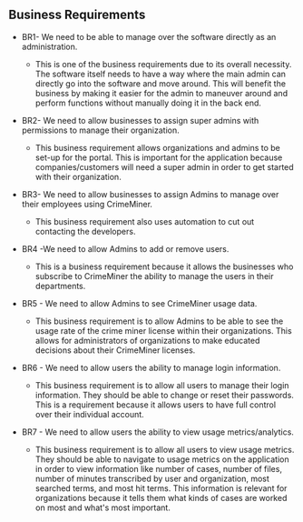 ## Business Requirements

* BR1- We need to be able to manage over the software directly as an administration. 
  * This is one of the business requirements due to its overall necessity. The software itself needs to have a way where the main admin can directly go into the software and move around. This will benefit the business by making it easier for the admin to maneuver around and perform functions without manually doing it in the back end. 

* BR2- We need to allow businesses to assign super admins with permissions to manage their organization.
  * This business requirement allows organizations and admins to be set-up for the portal. This is important for the application because companies/customers will need a super admin in order to get started with their organization. 

* BR3- We need to allow businesses to assign Admins to manage over their employees using CrimeMiner. 
  * This business requirement also uses automation to cut out contacting the developers. 

* BR4 -We need to allow Admins to add or remove users. 
   * This is a business requirement because it allows the businesses who subscribe to CrimeMiner the ability to manage the users in their departments.

* BR5 - We need to allow Admins to see CrimeMiner usage data.
  * This business requirement is to allow Admins to be able to see the usage rate of the crime miner license within their organizations. This allows for administrators of organizations to make educated decisions about their CrimeMiner licenses. 

* BR6 - We need to allow users the ability to manage login information.
  * This business requirement is to allow all users to manage their login information. They should be able to change or reset their passwords. This is a requirement because it allows users to have full control over their individual account.

* BR7 - We need to allow users the ability to view usage metrics/analytics.
  * This business requirement is to allow all users to view usage metrics. They should be able to navigate to usage metrics on the application in order to view information like number of cases, number of files, number of minutes transcribed by user and organization, most searched terms, and most hit terms. This information is relevant for organizations because it tells them what kinds of cases are worked on most and what's most important.
